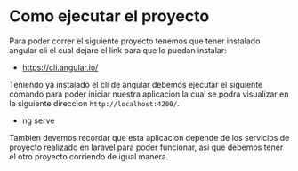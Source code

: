# Como ejecutar el proyecto

Para poder correr el siguiente proyecto tenemos que tener instalado angular cli el cual dejare el link para que lo puedan instalar:
- https://cli.angular.io/

Teniendo ya instalado el cli de angular debemos ejecutar el siguiente comando para poder iniciar nuestra aplicacion la cual se podra visualizar en la siguiente direccion `http://localhost:4200/`.
- ng serve

Tambien devemos recordar que esta aplicacion depende de los servicios de proyecto realizado en laravel para poder funcionar, asi que debemos tener el otro proyecto corriendo de igual manera.